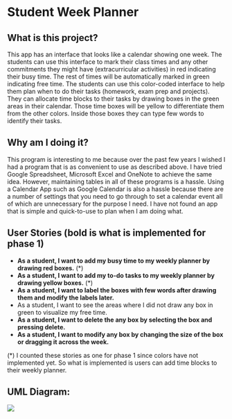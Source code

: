 # Student Week Planner

## What is this project?
This app has an interface that looks like a calendar showing one week. The students can use this
interface to mark their class times and any other commitments they might have (extracurricular 
activities) in red indicating their busy time. The rest of times will be automatically marked in green
indicating free time. The students can use this color-coded interface to help them plan when to do
their tasks (homework, exam prep and projects). They can allocate time blocks to their tasks by
drawing boxes in the green areas in their calendar. Those time boxes will be yellow to differentiate
them from the other colors. Inside those boxes they can type few words to identify their tasks.

## Why am I doing it?
This program is interesting to me because over the past few years I wished I had a program that is
as convenient to use as described above. I have tried Google Spreadsheet, Microsoft Excel and OneNote
to achieve the same idea. However, maintaining tables in all of these programs is a hassle. Using
a Calendar App such as Google Calendar is also a hassle because there are a number of settings that
you need to go through to set a calendar event all of which are unnecessary for the purpose I need.
I have not found an app that is simple and quick-to-use to plan when I am doing what.

## User Stories (bold is what is implemented for phase 1)
- **As a student, I want to add my busy time to my weekly planner by drawing red boxes.** (*)
- **As a student, I want to add my to-do tasks to my weekly planner by drawing yellow boxes.** (*)
- **As a student, I want to label the boxes with few words after drawing them and modify the labels later.**
- As a student, I want to see the areas where I did not draw any box in green to visualize my free time.
- **As a student, I want to delete the any box by selecting the box and pressing delete.**
- **As a student, I want to modify any box by changing the size of the box or dragging it across the week.**

(*) I counted these stories as one for phase 1 since colors have not implemented yet. So what is implemented is users can add time blocks to their weekly planner.

## UML Diagram:
<img src="https://yuml.me/tarek20501/StudentWeekPlanner.jpg"></img>
